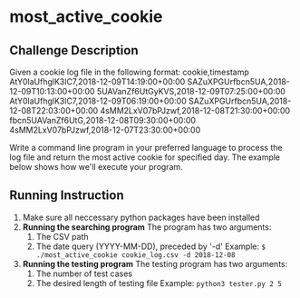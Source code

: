 # most\_active\_cookie
## Challenge Description

Given a cookie log file in the following format:
cookie,timestamp
AtY0laUfhglK3lC7,2018-12-09T14:19:00+00:00
SAZuXPGUrfbcn5UA,2018-12-09T10:13:00+00:00
5UAVanZf6UtGyKVS,2018-12-09T07:25:00+00:00
AtY0laUfhglK3lC7,2018-12-09T06:19:00+00:00
SAZuXPGUrfbcn5UA,2018-12-08T22:03:00+00:00
4sMM2LxV07bPJzwf,2018-12-08T21:30:00+00:00
fbcn5UAVanZf6UtG,2018-12-08T09:30:00+00:00
4sMM2LxV07bPJzwf,2018-12-07T23:30:00+00:00

Write a command line program in your preferred language to process the log file and return the most active cookie for specified day. The example below shows how we'll execute your program.

## Running Instruction
1. Make sure all neccessary python packages have been installed
2. **Running the searching program**
    The program has two arguments: 
    1. The CSV path
    2. The date query (YYYY-MM-DD), preceded by '-d'
    Example:
    `$ ./most_active_cookie cookie_log.csv -d 2018-12-08`
 3. **Running the testing program**
     The testing program has two arguments:
     1. The number of test cases
     2. The desired length of testing file
     Example:
     `python3 tester.py 2 5`

